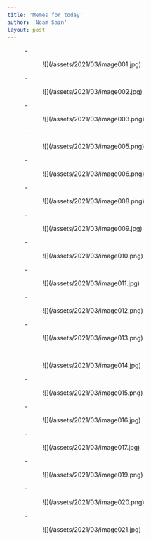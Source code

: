 ```yaml
---
title: 'Memes for today'
author: 'Noam Sain'
layout: post
---
```


<figure class="wp-block-gallery columns-3 is-cropped wp-block-gallery-13 is-layout-flex">- <figure>![](/assets/2021/03/image001.jpg)</figure>
- <figure>![](/assets/2021/03/image002.jpg)</figure>
- <figure>![](/assets/2021/03/image003.png)</figure>
- <figure>![](/assets/2021/03/image005.png)</figure>
- <figure>![](/assets/2021/03/image006.png)</figure>
- <figure>![](/assets/2021/03/image008.png)</figure>
- <figure>![](/assets/2021/03/image009.jpg)</figure>
- <figure>![](/assets/2021/03/image010.png)</figure>
- <figure>![](/assets/2021/03/image011.jpg)</figure>
- <figure>![](/assets/2021/03/image012.png)</figure>
- <figure>![](/assets/2021/03/image013.png)</figure>
- <figure>![](/assets/2021/03/image014.jpg)</figure>
- <figure>![](/assets/2021/03/image015.png)</figure>
- <figure>![](/assets/2021/03/image016.jpg)</figure>
- <figure>![](/assets/2021/03/image017.jpg)</figure>
- <figure>![](/assets/2021/03/image019.png)</figure>
- <figure>![](/assets/2021/03/image020.png)</figure>
- <figure>![](/assets/2021/03/image021.jpg)</figure>

</figure>